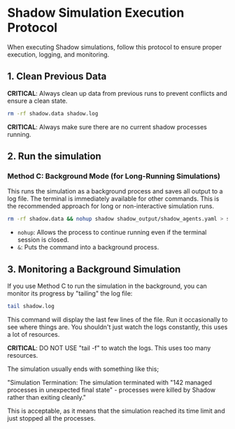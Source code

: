 # Shadow Simulation Execution Protocol

When executing Shadow simulations, follow this protocol to ensure proper execution, logging, and monitoring.

## 1. Clean Previous Data

**CRITICAL**: Always clean up data from previous runs to prevent conflicts and ensure a clean state.

```bash
rm -rf shadow.data shadow.log
```

**CRITICAL**: Always make sure there are no current shadow processes running. 

## 2. Run the simulation

### Method C: Background Mode (for Long-Running Simulations)

This runs the simulation as a background process and saves all output to a log file. The terminal is immediately available for other commands. This is the recommended approach for long or non-interactive simulation runs.

```bash
rm -rf shadow.data && nohup shadow shadow_output/shadow_agents.yaml > shadow.log 2>&1 &
```
*   `nohup`: Allows the process to continue running even if the terminal session is closed.
*   `&`: Puts the command into a background process.

## 3. Monitoring a Background Simulation

If you use Method C to run the simulation in the background, you can monitor its progress by "tailing" the log file:

```bash
tail shadow.log
```
This command will display the last few lines of the file. Run it occasionally to see where things are. You shouldn't just watch the logs constantly, this uses a lot of resources. 

**CRITICAL**: DO NOT USE "tail -f" to watch the logs. This uses too many resources.

The simulation usually ends with something like this;

"Simulation Termination: The simulation terminated with "142 managed processes in unexpected final state" - processes were killed by Shadow rather than exiting cleanly."

This is acceptable, as it means that the simulation reached its time limit and just stopped all the processes. 
